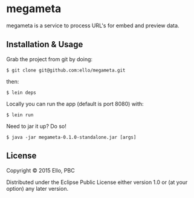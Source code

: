 # megameta

megameta is a service to process URL's for embed and preview data. 

## Installation & Usage

Grab the project from git by doing: 

    $ git clone git@github.com:ello/megameta.git

then: 

    $ lein deps 
    
Locally you can run the app (default is port 8080) with: 

    $ lein run 
    
Need to jar it up? Do so!

    $ java -jar megameta-0.1.0-standalone.jar [args]
    

## License

Copyright © 2015 Ello, PBC

Distributed under the Eclipse Public License either version 1.0 or (at
your option) any later version.

